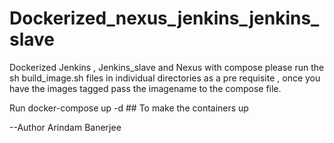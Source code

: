 # Dockerized_nexus_jenkins_jenkins_slave

Dockerized Jenkins , Jenkins_slave and Nexus  with compose
please run the sh build_image.sh files in individual directories
as a pre requisite , once you have the images tagged pass the imagename
to the compose file. 

Run docker-compose up -d ## To make the containers up

--Author Arindam Banerjee
